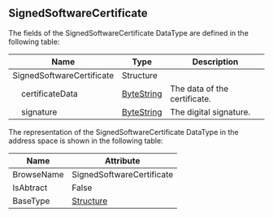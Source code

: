 <!-- datatype -->
## SignedSoftwareCertificate
<!-- end of description -->
The fields of the SignedSoftwareCertificate DataType are defined in the following table:  

|Name|Type|Description|
|---|---|---|
|SignedSoftwareCertificate|Structure||
|&nbsp;&nbsp;&nbsp;&nbsp;certificateData|[ByteString](../../../Part3/DataTypes/ByteString/readme.md)|The data of the certificate.|
|&nbsp;&nbsp;&nbsp;&nbsp;signature|[ByteString](../../../Part3/DataTypes/ByteString/readme.md)|The digital signature.|

The representation of the SignedSoftwareCertificate DataType in the address space is shown in the following table:  

|Name|Attribute|
|---|---|
|BrowseName|SignedSoftwareCertificate|
|IsAbtract|False|
|BaseType|[Structure](../../../Part3/DataTypes/Structure/readme.md)|

